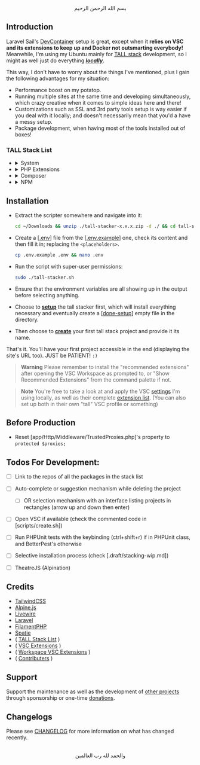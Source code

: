 <div align="center">
    بسم الله الرحمن الرحيم
</div>

## Introduction

Laravel Sail's [DevContainer](https://laravel.com/docs/sail#using-devcontainers) setup is great, except when it **relies on VSC and its extensions to keep up and Docker not outsmarting everybody!** Meanwhile, I'm using my Ubuntu mainly for [TALL stack](https://tallstack.dev/) development, so I might as well just do everything <u>***locally***</u>.

This way, I don't have to worry about the things I've mentioned, plus I gain the following advantages for my situation:

- Performance boost on my potatop.
- Running multiple sites at the same time and developing simultaneously, which crazy creative when it comes to simple ideas here and there!
- Customizations such as SSL and 3rd party tools setup is way easier if you deal with it locally; and doesn't necessarily mean that you'd a have a messy setup.
- Package development, when having most of the tools installed out of boxes!

### TALL Stack List

- <details><summary>System</summary>
  <p>

  - Packages
    - git
    - curl
    - ghostscript
    - ffmpeg
    - mkcert
    - php
    - apache2
    - composer
    - npm
    - nvm
    - libnss3-tools
  - Passive Services
    - Redis
    - MySQL
    - Mailpit
    - MinIO
  - Active Services
    - Expose

  </p>
  </details>

- <details><summary>PHP Extensions</summary>
  <p>

  - php-curl
  - php-xml
  - php-dom
  - php-bcmath
  - php-imagick
  - php-gd
  - php-xdebug

  </p>
  </details>

- <details><summary>Composer</summary>
  <p>

  - Global
    - phpcs (CodeSniffer)
  - Local
    - league/flysystem-aws-s3-v3
    - livewire/livewire
    - qruto/laravel-wave
    - predis/predis
    - mcamara/laravel-localization
    - laravel/scout
    - "spatie/laravel-medialibrary:^10.0.0"
    - filament/filament:"^2.0"
    - filament/forms:"^2.0"
    - filament/tables:"^2.0"
    - filament/notifications:"^2.0"
    - filament/spatie-laravel-media-library-plugin:"^2.0"
    - spatie/eloquent-sortable
    - spatie/laravel-sluggable
    - spatie/laravel-translatable
    - filament/spatie-laravel-translatable-plugin:"^2.0"
    - spatie/laravel-tags
    - filament/spatie-laravel-tags-plugin:"^2.0"
    - spatie/laravel-settings
    - filament/spatie-laravel-settings-plugin:"^2.0"
    - spatie/laravel-options
    - blade-ui-kit/blade-icons
    - danharrin/livewire-rate-limiting
    - spatie/laravel-permission
    - bezhansalleh/filament-shield
  - Local Development
    - laravel/telescope
    - pestphp/pest
    - pestphp/pest-plugin-faker
    - pestphp/pest-plugin-laravel
    - pestphp/pest-plugin-livewire
    - laravel-lang/lang

  </p>
  </details>

- <details><summary>NPM</summary>
  <p>

  - Local
    - alpinejs
    - @alpinejs/mask
    - @alpinejs/intersect
    - @alpinejs/persist
    - @alpinejs/focus
    - @alpinejs/collapse
    - @alpinejs/morph
    - laravel-wave
  - Local Development
    - tailwindcss
    - postcss
    - autoprefixer
    - @tailwindcss/typography
    - @tailwindcss/forms
    - @tailwindcss/aspect-ratio
    - @tailwindcss/line-clamp
    - @tailwindcss/container-queries
    - @defstudio/vite-livewire-plugin
    - tippy.js
    - @awcodes/alpine-floating-ui
    - alpinejs-breakpoints

  </p>
  </details>


## Installation

- Extract the scripter somewhere and navigate into it:
  ```bash
  cd ~/Downloads && unzip ./tall-stacker-x.x.x.zip -d ./ && cd tall-stacker-x.x.x
  ```

- Create a [[.env](./.env)] file from the [[.env.example](./.env.example)] one, check its content and then fill it in; replacing the `<placeholders>`.
  ```bash
  cp .env.example .env && nano .env
  ```

- Run the script with super-user permissions:
  ```bash
  sudo ./tall-stacker.sh
  ```

- Ensure that the environment variables are all showing up in the output before selecting anything.

- Choose to [**setup**](./scripts/setup.sh) the tall stacker first, which will install everything necessary and eventually create a [[done-setup](./done-setup)] empty file in the directory.

- Then choose to [**create**](./scripts/create.sh) your first tall stack project and provide it its name.

That's it. You'll have your first project accessible in the end (displaying the site's URL too). JUST be PATIENT! `:)`

> **Warning**
> Please remember to install the "recommended extensions" after opening the VSC Workspace as prompted to, or "Show Recommended Extensions" from the command palette if not.

> **Note**
> You're free to take a look at and apply the VSC [settings](./files/.opinionated/settings.json) I'm using locally, as well as their complete [extension list](./files/.opinionated/extensions.md). (You can also set up both in their own "tall" VSC profile or something)


## Before Production

- Reset [app/Http/Middleware/TrustedProxies.php]'s property to `protected $proxies;`


## Todos For Development:

- [ ] Link to the repos of all the packages in the stack list
- [ ] Auto-complete or suggestion mechanism while deleting the project
  - [ ] OR selection mechanism with an interface listing projects in rectangles (arrow up and down then enter)
- [ ] Open VSC if available (check the commented code in [scripts/create.sh])
- [ ] Run PHPUnit tests with the keybinding (ctrl+shift+r) if in PHPUnit class, and BetterPest's otherwise
- [ ] Selective installation process (check [.draft/stacking-wip.md])
- [ ] TheatreJS (Alpination)


## Credits

- [TailwindCSS](https://tailwindcss.com)
- [Alpine.js](https://alpinejs.dev)
- [Livewire](https://laravel-livewire.com)
- [Laravel](https://laravel.com)
- [FilamentPHP](https://filamentphp.com)
- [Spatie](https://github.com/spatie)
- ( [TALL Stack List](#tall-stack-list) )
- ( [VSC Extensions](./files/.opinionated/extensions.md) )
- ( [Workspace VSC Extensions](./files/.shared/tall.code-workspace) )
- ( [Contributers](https://github.com/GoodM4ven/tall-stacker/graphs/contributors) )


## Support

Support the maintenance as well as the development of [other projects](https://github.com/sponsors/GoodM4ven) through sponsorship or one-time [donations](https://github.com/sponsors/GoodM4ven?frequency=one-time&sponsor=GoodM4ven).


## Changelogs

Please see [CHANGELOG](CHANGELOG.md) for more information on what has changed recently.


<div align="center">
   <br>والحمد لله رب العالمين
</div>
